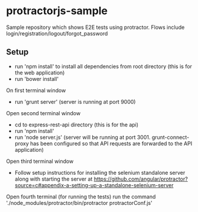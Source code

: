 protractorjs-sample
===================

Sample repository which shows E2E tests using protractor. Flows include login/registration/logout/forgot_password


## Setup
- run 'npm install' to install all dependencies from root directory (this is for the web application)
- run 'bower install'

On first terminal window
- run 'grunt server'  (server is running at port 9000)

Open second terminal window
- cd to express-rest-api directory (this is for the api)
- run 'npm install'
- run 'node server.js'  (server will be running at port 3001.  grunt-connect-proxy has been configured so that API requests are forwarded to the API application)

Open third terminal window 
- Follow setup instructions for installing the selenium standalone server along with starting the server at https://github.com/angular/protractor?source=c#appendix-a-setting-up-a-standalone-selenium-server

Open fourth terminal (for running the tests)
run the command './node_modules/protractor/bin/protractor protractorConf.js'
